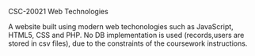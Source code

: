CSC-20021 Web Technologies

A website built using modern web techonologies such as JavaScript, HTML5, CSS and PHP. No DB implementation is used (records,users are stored in csv files), due to the constraints of the coursework instructions.
